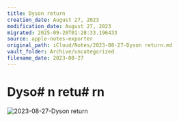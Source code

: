 ```yaml
---
title: Dyson return
creation_date: August 27, 2023
modification_date: August 27, 2023
migrated: 2025-09-20T01:28:33.196433
source: apple-notes-exporter
original_path: iCloud/Notes/2023-08-27-Dyson return.md
vault_folder: Archive/uncategorized
filename_date: 2023-08-27
---
```



# Dyso# n retu# rn

![2023-08-27-Dyson return](images/2023-08-27-Dyson%20return.jpeg)

